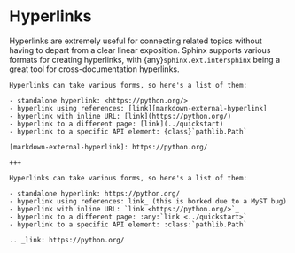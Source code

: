# Hyperlinks

Hyperlinks are extremely useful for connecting related topics without having to depart from a clear linear exposition. Sphinx supports various formats for creating hyperlinks, with {any}`sphinx.ext.intersphinx` being a great tool for cross-documentation hyperlinks.

```{furo-demo}
Hyperlinks can take various forms, so here's a list of them:

- standalone hyperlink: <https://python.org/>
- hyperlink using references: [link][markdown-external-hyperlink]
- hyperlink with inline URL: [link](https://python.org/)
- hyperlink to a different page: [link](../quickstart)
- hyperlink to a specific API element: {class}`pathlib.Path`

[markdown-external-hyperlink]: https://python.org/

+++

Hyperlinks can take various forms, so here's a list of them:

- standalone hyperlink: https://python.org/
- hyperlink using references: link_ (this is borked due to a MyST bug)
- hyperlink with inline URL: `link <https://python.org/>`_
- hyperlink to a different page: :any:`link <../quickstart>`
- hyperlink to a specific API element: :class:`pathlib.Path`

.. _link: https://python.org/
```
